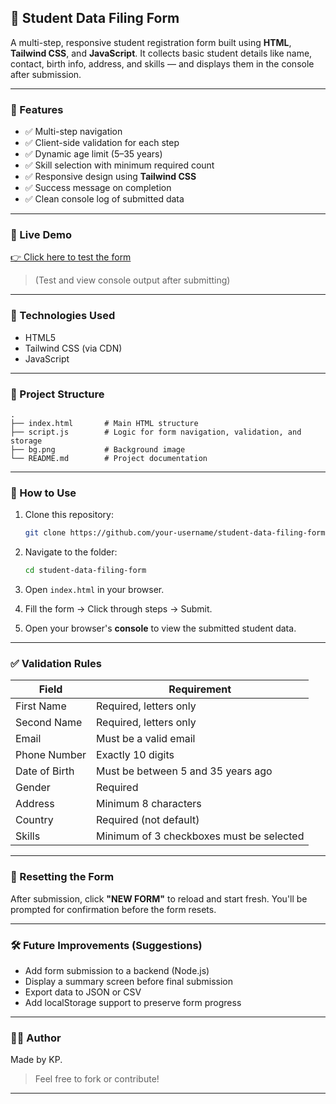 

## 📝 Student Data Filing Form

A multi-step, responsive student registration form built using **HTML**, **Tailwind CSS**, and **JavaScript**. It collects basic student details like name, contact, birth info, address, and skills — and displays them in the console after submission.

---

### 🌟 Features

* ✅ Multi-step navigation
* ✅ Client-side validation for each step
* ✅ Dynamic age limit (5–35 years)
* ✅ Skill selection with minimum required count
* ✅ Responsive design using **Tailwind CSS**
* ✅ Success message on completion
* ✅ Clean console log of submitted data

---

### 🔗 Live Demo

[👉 Click here to test the form ](https://nimzi-kp.github.io/student-data-filing-form/)
> (Test and view console output after submitting)

---

### 🚀 Technologies Used

* HTML5
* Tailwind CSS (via CDN)
* JavaScript

---

### 📂 Project Structure

```
.
├── index.html       # Main HTML structure
├── script.js        # Logic for form navigation, validation, and storage
├── bg.png           # Background image
└── README.md        # Project documentation
```

---

### 🧪 How to Use

1. Clone this repository:

   ```bash
   git clone https://github.com/your-username/student-data-filing-form.git
   ```
2. Navigate to the folder:

   ```bash
   cd student-data-filing-form
   ```
3. Open `index.html` in your browser.
4. Fill the form → Click through steps → Submit.
5. Open your browser's **console** to view the submitted student data.

---

### ✅ Validation Rules

| Field         | Requirement                              |
| ------------- | ---------------------------------------- |
| First Name    | Required, letters only                   |
| Second Name   | Required, letters only                   |
| Email         | Must be a valid email                    |
| Phone Number  | Exactly 10 digits                        |
| Date of Birth | Must be between 5 and 35 years ago       |
| Gender        | Required                                 |
| Address       | Minimum 8 characters                     |
| Country       | Required (not default)                   |
| Skills        | Minimum of 3 checkboxes must be selected |

---

### 🔄 Resetting the Form

After submission, click **"NEW FORM"** to reload and start fresh. You'll be prompted for confirmation before the form resets.

---

### 🛠️ Future Improvements (Suggestions)

* Add form submission to a backend (Node.js) 
* Display a summary screen before final submission
* Export data to JSON or CSV
* Add localStorage support to preserve form progress

---

### 👨‍💻 Author

Made by KP. 
> Feel free to fork or contribute!

--- 
